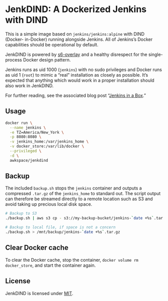 # JenkDIND: A Dockerized Jenkins with DIND

This is a simple image based on `jenkins/jenkins:alpine` with DIND (Docker-
in-Docker) running alongside Jenkins. All of Jenkins’s Docker capabilities
should be operational by default.

JenkDIND is powered by
[s6-overlay](https://github.com/just-containers/s6-overlay) and a healthy
disrespect for the single-process Docker design pattern.

Jenkins runs as uid 1000 (`jenkins`) with no sudo privileges and Docker runs as
uid 1 (`root`) to mimic a “real” installation as closely as possible. It’s
expected that anything which would work in a proper installation should also
work in JenkDIND.

For further reading, see the associated blog post “[Jenkins in a
Box](https://awk.space/blog/jenkins-in-a-box).”

## Usage

``` sh
docker run \
  --name jenkins \
  -e TZ=America/New_York \
  -p 8080:8080 \
  -v jenkins_home:/var/jenkins_home \
  -v docker_store:/var/lib/docker \
  --privileged \
  -d \
  awkspace/jenkdind
```

## Backup

The included `backup.sh` stops the `jenkins` container and outputs a compressed
`.tar.gz` of the `jenkins_home` to standard out. The script output can therefore
be streamed directly to a remote location such as S3 and avoid taking up
precious local disk space.

``` sh
# Backup to S3
./backup.sh | aws s3 cp - s3://my-backup-bucket/jenkins-`date +%s`.tar.gz

# Backup to local file, if space is not a concern
./backup.sh > /mnt/backup/jenkins-`date +%s`.tar.gz
```

## Clear Docker cache

To clear the Docker cache, stop the container, `docker volume rm docker_store`,
and start the container again.

## License

JenkDIND is licensed under [MIT](LICENSE).
